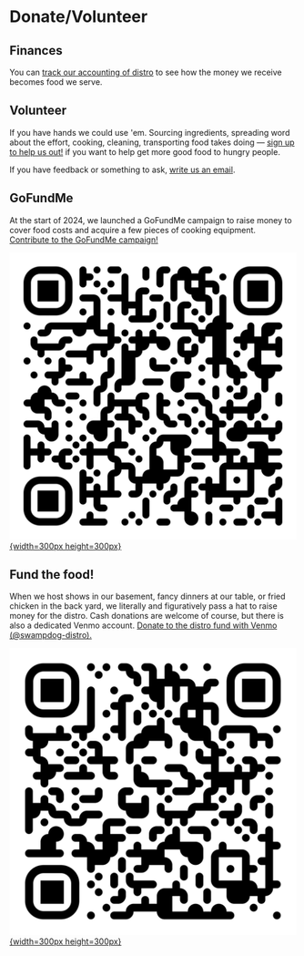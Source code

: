 # Donate/Volunteer

## Finances
You can [track our accounting of distro][distro-accounting] to see how the money we receive becomes food we serve.

## Volunteer
If you have hands we could use 'em. Sourcing ingredients, spreading word about the effort, cooking, cleaning, transporting food takes doing — [sign up to help us out!][signup-form] if you want to help get more good food to hungry people.

If you have feedback or something to ask, [write us an email][swampdog-email].


## GoFundMe
At the start of 2024, we launched a GoFundMe campaign to raise money to cover food costs and acquire a few pieces of cooking equipment. [Contribute to the GoFundMe campaign!][gofundme]

[![go-fund-me-qr-code](../public/images/distro-gofundme-qr.svg){width=300px height=300px}][gofundme]

[gofundme]: https://www.gofundme.com/f/help-swamp-dog-hobble-feed-nyc-migrants 'distro gofundme donation page'
[venmo]: https://account.venmo.com/u/swampdog-distro 'distro venmo donation page'
[distro-accounting]: https://docs.google.com/spreadsheets/d/1FN2MsiddUhml-wRD7RpK3K_PgpTI-jSUwXjg3bW4pOY/edit?usp=sharing 'distro accounting page'
[swampdog-email]: mailto:swampdog@fastmail.com?subject=distro 'distro email'
[signup-form]: https://docs.google.com/forms/d/e/1FAIpQLSdpNN3OUKQYSfXyZ4V4AJ1A2RGkdkEVbDnykJnfPEX1-JaAFA/viewform?usp=sf_link 'distro volunteer signup form'

## Fund the food!
When we host shows in our basement, fancy dinners at our table, or fried chicken in the back yard, we literally and figuratively pass a hat to raise money for the distro. Cash donations are welcome of course, but there is also a dedicated Venmo account. [Donate to the distro fund with Venmo (@swampdog-distro).][venmo]

[![venmo-qr-code](../public/images/distro-venmo-qr.svg){width=300px height=300px}][venmo]

